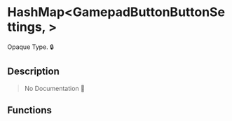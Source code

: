 # HashMap<GamepadButtonButtonSettings, >

Opaque Type\. 🔒

## Description

> No Documentation 🚧

## Functions

